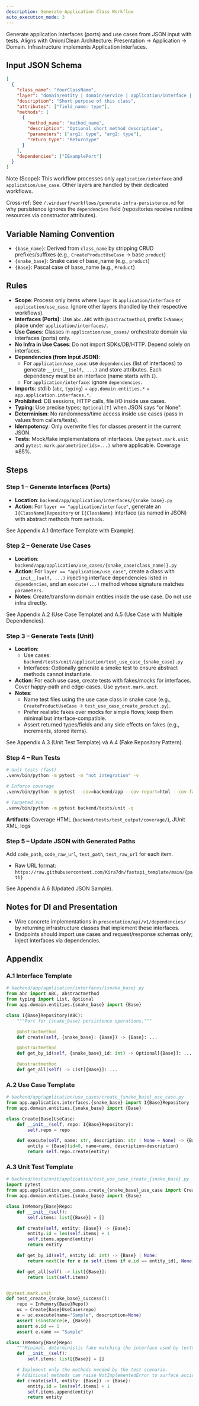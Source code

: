 ```yaml
---
description: Generate Application Class Workflow
auto_execution_mode: 3
---
```


Generate application interfaces (ports) and use cases from JSON input with tests. Aligns with Onion/Clean Architecture: Presentation → Application → Domain. Infrastructure implements Application interfaces.

## Input JSON Schema

```json
[
  {
    "class_name": "YourClassName",
    "layer": "domain/entity | domain/service | application/interface | application/use_case | infrastructure/model | infrastructure/repository | infrastructure/adapter | presentation/schema | presentation/dependency | presentation/router",
    "description": "Short purpose of this class",
    "attributes": ["field_name: type"],
    "methods": [
      {
        "method_name": "method_name",
        "description": "Optional short method description",
        "parameters": ["arg1: type", "arg2: type"],
        "return_type": "ReturnType"
      }
    ],
    "dependencies": ["IExamplePort"]
  }
]
```

Note (Scope): This workflow processes only `application/interface` and `application/use_case`. Other layers are handled by their dedicated workflows.

Cross-ref: See `/.windsurf/workflows/generate-infra-persistence.md` for why persistence ignores the `dependencies` field (repositories receive runtime resources via constructor attributes).

## Variable Naming Convention

- `{base_name}`: Derived from `class_name` by stripping CRUD prefixes/suffixes (e.g., `CreateProductUseCase` → base `product`)
- `{snake_base}`: Snake case of base_name (e.g., `product`)
- `{Base}`: Pascal case of base_name (e.g., `Product`)

## Rules

- **Scope**: Process only items where `layer` is `application/interface` or `application/use_case`. Ignore other layers (handled by their respective workflows).
- **Interfaces (Ports)**: Use `abc.ABC` with `@abstractmethod`, prefix `I<Name>`; place under `application/interfaces/`.
- **Use Cases**: Classes in `application/use_cases/` orchestrate domain via interfaces (ports) only.
- **No Infra in Use Cases**: Do not import SDKs/DB/HTTP. Depend solely on interfaces.
- **Dependencies (from Input JSON)**:
  - For `application/use_case`: use `dependencies` (list of interfaces) to generate `__init__(self, ...)` and store attributes. Each dependency must be an interface (name starts with `I`).
  - For `application/interface`: ignore `dependencies`.
- **Imports**: stdlib (`abc`, `typing`) + `app.domain.entities.*` + `app.application.interfaces.*`.
- **Prohibited**: DB sessions, HTTP calls, file I/O inside use cases.
- **Typing**: Use precise types; `Optional[T]` when JSON says "or None".
- **Determinism**: No randomness/time access inside use cases (pass in values from callers/tests).
- **Idempotency**: Only overwrite files for classes present in the current JSON.
- **Tests**: Mock/fake implementations of interfaces. Use `pytest.mark.unit` and `pytest.mark.parametrize(ids=...)` where applicable. Coverage ≥85%.

## Steps

### Step 1 – Generate Interfaces (Ports)

- **Location**: `backend/app/application/interfaces/{snake_base}.py`
- **Action**: For `layer == "application/interface"`, generate an `I{ClassName}Repository` or `I{ClassName}` interface (as named in JSON) with abstract methods from `methods`.

See Appendix A.1 (Interface Template with Example).

### Step 2 – Generate Use Cases

- **Location**: `backend/app/application/use_cases/{snake_case(class_name)}.py`
- **Action**: For `layer == "application/use_case"`, create a class with `__init__(self, ...)` injecting interface dependencies listed in `dependencies`, and an `execute(...)` method whose signature matches `parameters`.
- **Notes**: Create/transform domain entities inside the use case. Do not use infra directly.

See Appendix A.2 (Use Case Template) and A.5 (Use Case with Multiple Dependencies).

### Step 3 – Generate Tests (Unit)

- **Location**:
  - Use cases: `backend/tests/unit/application/test_use_case_{snake_case}.py`
  - Interfaces: Optionally generate a smoke test to ensure abstract methods cannot instantiate.
- **Action**: For each use case, create tests with fakes/mocks for interfaces. Cover happy-path and edge-cases. Use `pytest.mark.unit`.
- **Notes**:
  - Name test files using the use case class in snake case (e.g., `CreateProductUseCase` → `test_use_case_create_product.py`).
  - Prefer realistic fakes over mocks for simple flows; keep them minimal but interface-compatible.
  - Assert returned types/fields and any side effects on fakes (e.g., increments, stored items).

See Appendix A.3 (Unit Test Template) và A.4 (Fake Repository Pattern).

### Step 4 – Run Tests

```bash
# Unit tests (fast)
.venv/bin/python -m pytest -m "not integration" -v

# Enforce coverage
.venv/bin/python -m pytest --cov=backend/app --cov-report=html --cov-fail-under=85

# Targeted run
.venv/bin/python -m pytest backend/tests/unit -q
```

**Artifacts**: Coverage HTML (`backend/tests/test_output/coverage/`), JUnit XML, logs

### Step 5 – Update JSON with Generated Paths

Add `code_path`, `code_raw_url`, `test_path`, `test_raw_url` for each item.

- Raw URL format: `https://raw.githubusercontent.com/Kira7dn/fastapi_template/main/{path}`

See Appendix A.6 (Updated JSON Sample).

## Notes for DI and Presentation

- Wire concrete implementations in `presentation/api/v1/dependencies/` by returning infrastructure classes that implement these interfaces.
- Endpoints should import use cases and request/response schemas only; inject interfaces via dependencies.

## Appendix

### A.1 Interface Template

```python
# backend/app/application/interfaces/{snake_base}.py
from abc import ABC, abstractmethod
from typing import List, Optional
from app.domain.entities.{snake_base} import {Base}

class I{Base}Repository(ABC):
    """Port for {snake_base} persistence operations."""

    @abstractmethod
    def create(self, {snake_base}: {Base}) -> {Base}: ...

    @abstractmethod
    def get_by_id(self, {snake_base}_id: int) -> Optional[{Base}]: ...

    @abstractmethod
    def get_all(self) -> List[{Base}]: ...
```

### A.2 Use Case Template

```python
# backend/app/application/use_cases/create_{snake_base}_use_case.py
from app.application.interfaces.{snake_base} import I{Base}Repository
from app.domain.entities.{snake_base} import {Base}

class Create{Base}UseCase:
    def __init__(self, repo: I{Base}Repository):
        self.repo = repo

    def execute(self, name: str, description: str | None = None) -> {Base}:
        entity = {Base}(id=0, name=name, description=description)
        return self.repo.create(entity)
```

### A.3 Unit Test Template

```python
# backend/tests/unit/application/test_use_case_create_{snake_base}.py
import pytest
from app.application.use_cases.create_{snake_base}_use_case import Create{Base}UseCase
from app.domain.entities.{snake_base} import {Base}

class InMemory{Base}Repo:
    def __init__(self):
        self.items: list[{Base}] = []

    def create(self, entity: {Base}) -> {Base}:
        entity.id = len(self.items) + 1
        self.items.append(entity)
        return entity

    def get_by_id(self, entity_id: int) -> {Base} | None:
        return next((e for e in self.items if e.id == entity_id), None)

    def get_all(self) -> list[{Base}]:
        return list(self.items)


@pytest.mark.unit
def test_create_{snake_base}_success():
    repo = InMemory{Base}Repo()
    uc = Create{Base}UseCase(repo)
    e = uc.execute(name="Sample", description=None)
    assert isinstance(e, {Base})
    assert e.id == 1
    assert e.name == "Sample"
```

```python
class InMemory{Base}Repo:
    """Minimal, deterministic fake matching the interface used by tests."""
    def __init__(self):
        self.items: list[{Base}] = []

    # Implement only the methods needed by the test scenario.
    # Additional methods can raise NotImplementedError to surface accidental use.
    def create(self, entity: {Base}) -> {Base}:
        entity.id = len(self.items) + 1
        self.items.append(entity)
        return entity
```
